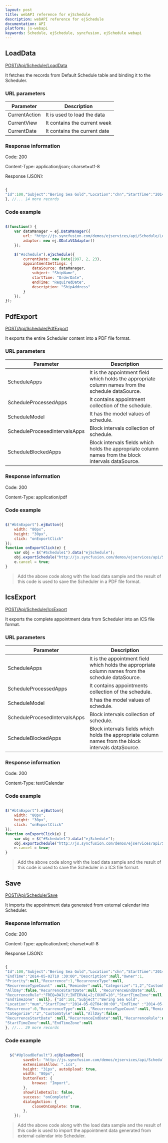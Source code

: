 ```yaml
---
layout: post
title: webAPI reference for ejSchedule
description: webAPI reference for ejSchedule
documentation: API
platform: js-webapi
keywords: Schedule, ejSchedule, syncfusion, ejSchedule webapi
---
```


## LoadData

[POST/Api/Schedule/LoadData](http://js.syncfusion.com/demos/ejservices/api/Schedule/LoadData)

It fetches the records from Default Schedule table and binding it to the Scheduler.

### URL parameters

|  Parameter |  Description | 
|---|---|
|CurrentAction|It is used to load the data|
|CurrentView|It contains the current week|
|CurrentDate|It contains the current date|

### Response information 

Code: 200

Content-Type: application/json; charset=utf-8

Response (JSON):   

~~~ javascript

{
"Id":100,"Subject":"Bering Sea Gold","Location":"chn","StartTime":"2014-05-02T09:00:00","EndTime":"2014-05-02T10 :30:00","Description":null,"Owner":1,"Priority":null,"Recurrence":1,"RecurrenceType":null,"RecurrenceTypeCount" :null,"Reminder":null,"Categorize":"1,2","CustomStyle":null,"AllDay":false,"RecurrenceStartDate":null ,"RecurrenceEndDate":null,"RecurrenceRule":"FREQ=DAILY;INTERVAL=2;COUNT=10","StartTimeZone":null,"EndTimeZone" :null}, {"Id":101,"Subject":"Bering Sea Gold","Location":"mum","StartTime":"2014-05-02T04:00:00","EndTime" :"2014-05-02T05:00:00","Description":null,"Owner":1,"Priority":null,"Recurrence":0,"RecurrenceType":null ,"RecurrenceTypeCount":null,"Reminder":null,"Categorize":"2","CustomStyle":null,"AllDay":false,"RecurrenceStartDate" :null,"RecurrenceEndDate":null,"RecurrenceRule":null,"StartTimeZone":null,"EndTimeZone":null
}, //... 14 more records 

~~~ 

### Code example 

~~~ javascript

$(function() {
    var dataManager = ej.DataManager({
        url: "http://js.syncfusion.com/demos/ejservices/api/Schedule/LoadData",
        adaptor: new ej.ODataV4Adaptor()
    });

    $("#schedule").ejSchedule({
        currentDate: new Date(1997, 2, 23),
        appointmentSettings: {
            dataSource: dataManager,
            subject: "ShipName",
            startTime: "OrderDate",
            endTime: "RequiredDate",
            description: "ShipAddress"
        }
    });
});	

~~~ 
## PdfExport

[POST/Api/Schedule/PdfExport](http://js.syncfusion.com/demos/ejservices/api/Schedule/PDFExport)

It exports the entire Scheduler content into a PDF file format.

### URL parameters

|  Parameter |  Description | 
|---|---|
|ScheduleApps|It is the appointment field which holds the appropriate column names from the schedule dataSource.|
|ScheduleProcessedApps|It contains appointment collection of the schedule.|
|ScheduleModel|It has the model values of schedule.|
|ScheduleProcesedIntervalsApps|Block intervals collection of schedule.| 
|ScheduleBlockedApps|Block intervals fields which holds the appropriate column names from the block intervals dataSource.| 

### Response information 

Code: 200

Content-Type: application/pdf

### Code example 

~~~ javascript

$("#btnExport").ejButton({
    width: "80px",
    height: "30px",
    click: "onExportClick"
});
function onExportClick(e) {
    var obj = $("#Schedule1").data("ejSchedule");
    obj.exportSchedule("http://js.syncfusion.com/demos/ejservices/api/Schedule/PDFExport", null, null);
    e.cancel = true;
}

~~~ 
>Add the above code along with the load data sample and the result of this code is used to save the Scheduler in a PDF file format.

## IcsExport

[POST/Api/Schedule/IcsExport](http://js.syncfusion.com/demos/ejservices/api/Schedule/ICSExport)

It exports the complete appointment data from Scheduler into an ICS file format.

### URL parameters

|  Parameter |  Description | 
|---|---|
|ScheduleApps|It is the appointment field which holds the appropriate column names from the schedule dataSource.|
|ScheduleProcessedApps|It contains appointments collection of the schedule.|
|ScheduleModel|It has the model values of schedule.|
|ScheduleProcesedIntervalsApps|Block intervals collection of schedule.| 
|ScheduleBlockedApps|Block intervals fields which holds the appropriate column names from the block intervals dataSource.| 

### Response information 

Code: 200

Content-Type: text/Calendar

### Code example 


~~~ javascript

$("#btnExport").ejButton({
    width: "80px",
    height: "30px",
    click: "onExportClick"
});
function onExportClick(e) {
    var obj = $("#Schedule1").data("ejSchedule");
    obj.exportSchedule("http://js.syncfusion.com/demos/ejservices/api/Schedule/ICSExport", null, null);
    e.cancel = true;
}

~~~ 
>Add the above code along with the load data sample and the result of this code is used to save the Scheduler in a ICS file format.


## Save

[POST/Api/Schedule/Save](http://js.syncfusion.com/demos/ejservices/api/Schedule/Save)

It imports the appointment data generated from external calendar into Scheduler.

### Response information 

Code: 200

Content-Type: application/xml; charset=utf-8

Response (JSON):   

~~~ javascript

{
"Id":100,"Subject":"Bering Sea Gold","Location":"chn","StartTime":"2014-05-02T09:00:00",
"EndTime":"2014-05-02T10 :30:00","Description":null,"Owner":1,
"Priority":null,"Recurrence":1,"RecurrenceType":null,
"RecurrenceTypeCount" :null,"Reminder":null,"Categorize":"1,2","CustomStyle":null,
"AllDay":false,"RecurrenceStartDate":null ,"RecurrenceEndDate":null,
"RecurrenceRule":"FREQ=DAILY;INTERVAL=2;COUNT=10","StartTimeZone":null,
"EndTimeZone" :null}, {"Id":101,"Subject":"Bering Sea Gold",
"Location":"mum","StartTime":"2014-05-02T04:00:00","EndTime" :"2014-05-02T05:00:00","Description":null,"Owner":1,"Priority":null,
"Recurrence":0,"RecurrenceType":null ,"RecurrenceTypeCount":null,"Reminder":null,
"Categorize":"2","CustomStyle":null,"AllDay":false,
"RecurrenceStartDate" :null,"RecurrenceEndDate":null,"RecurrenceRule":null,
"StartTimeZone":null,"EndTimeZone":null
}, //... 29 more records 

~~~ 
### Code example 


~~~ javascript

  $("#UploadDefault").ejUploadbox({
		saveUrl: "http://js.syncfusion.com/demos/ejservices/api/Schedule/Save",
		extensionsAllow: ".ics",
		height: "31px", autoUpload: true,
		width: "80px",
		buttonText: {
			browse: "Import",
		},
		showFileDetails: false,
		success: "onComplete",
		dialogAction: {
			closeOnComplete: true,
		},
    });

~~~ 
>Add the above code along with the load data sample and the result of this code is used to import the appointment data generated from external calendar into Scheduler.
